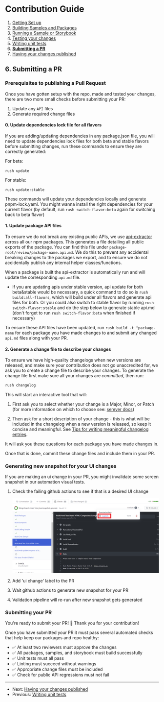 # Contribution Guide

1. [Getting Set up](<./1. getting-set-up.md>)
2. [Building Samples and Packages](<./2. build-samples-and-packages.md>)
3. [Running a Sample or Storybook](<./3. running-a-sample-or-storybook.md>)
4. [Testing your changes](<./4. testing-your-changes.md>)
5. [Writing unit tests](<./5. writing-unit-tests.md>)
6. **[Submitting a PR](<./6. submitting-a-pr.md>)**
7. [Having your changes published](<./7. having-your-changes-published.md>)

## 6. Submitting a PR

### Prerequisites to publishing a Pull Request

Once you have gotten setup with the repo, made and tested your changes, there are two more small checks before submitting your PR:

1. Update any `API` files
1. Generate required change files

#### 0. Update dependencies lock file for all flavors
If you are adding/updating dependencies in any package.json file, you will need to update dependencies lock files for both beta and stable flavors before submitting changes, run these commands to ensure they are correctly generated:

For beta:

`rush update`

For stable:

`rush update:stable`

These commands will update your dependencies locally and generate pnpm-lock.yaml. You might wanna install the right dependencies for your current flavor (by default, run `rush switch-flavor:beta` again for switching back to beta flavor)

#### 1. Update package API files

To ensure we do not break any existing public APIs, we use [api-extractor](../infrastructure/api-extractor.md) across all our npm packages. This generates a file detailing all public exports of the package. You can find this file under `package-root/review/package-name.api.md`. We do this to prevent any accidental breaking changes to the packages we export, and to ensure we do not accidentally publish any internal helper classes/functions.

When a package is built the api-extractor is automatically run and will update the corresponding `api.md` file.

- If you are updating apis under stable version, api update for both beta&stable would be necessary, a quick command to do so is `rush build:all-flavors`, which will build under all flavors and generate api files for both. Or you could also switch to stable flavor by running `rush switch-flavor:stable` and do the step below to generate stable api.md (don't forget to run `rush switch-flavor:beta` when finished if necessary)

To ensure these API files have been updated, run `rush build -t "package-name` for each package you have made changes to and submit any changed `api.md` files along with your PR.

#### 2. Generate a change file to describe your changes

To ensure we have high-quality changelogs when new versions are released, and make sure your contribution does not go unaccredited for, we ask you to create a change file to describe your changes. To generate the change file first make sure all your changes are _committed_, then run:

```bash
rush changelog
```

This will start an interactive tool that will:

1. First ask you to select whether your change is a Major, Minor, or Patch (for more information on which to choose see: [semver docs](https://semver.org/))

1. Then ask for a short description of your change - this is what will be included in the changelog when a new version is released, so keep it concise and meaningful. See [Tips for writing meaningful changelog entries](../references/tips-for-writing-changelog-entries).

It will ask you these questions for each package you have made changes in.

Once that is done, commit these change files and include them in your PR.

### Generating new snapshot for your UI changes
If you are making an ui change in your PR, you might invalidate some screen snapshot in our automation visual tests. 

1. Check the failing github actions to see if that is a desired UI change 
   
   ![screenshot showing downloadable snapshot artifacts in a failed github action](../images/check-snapshots.png)
1. Add 'ui change' label to the PR
1. Wait github actions to generate new snapshot for your PR
1. Validation pipeline will re-run after new snapshot gets generated
   
### Submitting your PR

You're ready to submit your PR! 🚀 Thank you for your contribution!

Once you have submitted your PR it must pass several automated checks that help keep our packages and repo healthy:

* ✅ At least two reviewers must approve the changes
* ✅ All packages, samples, and storybook must build successfully
* ✅ Unit tests must all pass
* ✅ Linting must succeed without warnings
* ✅ Appropriate change files must be included
* ✅ Check for public API regressions must not fail

---

* Next: [Having your changes published](<./7. having-your-changes-published.md>)
* Previous: [Writing unit tests](<./5. writing-unit-tests.md>)
